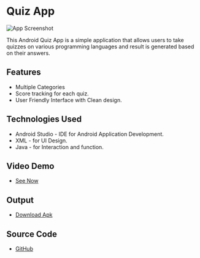 # Quiz App

![App Screenshot](https://nilsn1.github.io/oibsip4_QuizApp/app/src/main/res/drawable/logo.png)

This Android Quiz App is a simple application that allows users to take quizzes on various programming languages and result is generated based on their answers.

## Features

- Multiple Categories
- Score tracking for each quiz.
- User Friendly Interface with Clean design.

## Technologies Used

- Android Studio - IDE for Android Application Development.
- XML - for UI Design.
- Java - for Interaction and function.

## Video Demo

- [See Now](https://www.linkedin.com/posts/nilesh-sonawane-06a668180_connections-task4-oasisinfobyte-activity-7115290847352385536-1VIg?utm_source=share&utm_medium=member_android)

## Output

- [Download Apk](https://www.mediafire.com/file/tk9co4na3xovxeh/Quiz_App.apk/file)

## Source Code

- [GitHub](https://github.com/Nilsn1/oibsip4_QuizApp)

